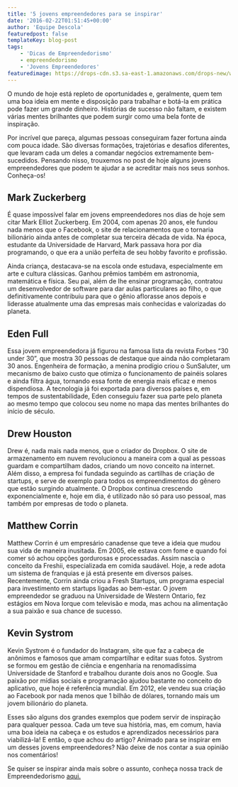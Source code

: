 ```yaml
---
title: '5 jovens empreendedores para se inspirar'
date: '2016-02-22T01:51:45+00:00'
author: 'Equipe Descola'
featuredpost: false
templateKey: blog-post
tags:
    - 'Dicas de Empreendedorismo'
    - empreendedorismo
    - 'Jovens Empreendedores'
featuredimage: https://drops-cdn.s3.sa-east-1.amazonaws.com/drops-new/wp-content/uploads/2016/02/22015145/INSPIRE-150x150.jpeg'
---
```

<div id="article_parsed">O mundo de hoje está repleto de oportunidades e, geralmente, quem tem uma boa ideia em mente e disposição para trabalhar e botá-la em prática pode fazer um grande dinheiro. Histórias de sucesso não faltam, e existem várias mentes brilhantes que podem surgir como uma bela fonte de inspiração.

Por incrível que pareça, algumas pessoas conseguiram fazer fortuna ainda com pouca idade. São diversas formações, trajetórias e desafios diferentes, que levaram cada um deles a comandar negócios extremamente bem-sucedidos. Pensando nisso, trouxemos no post de hoje alguns jovens empreendedores que podem te ajudar a se acreditar mais nos seus sonhos. Conheça-os!

Mark Zuckerberg
---------------

É quase impossível falar em jovens empreendedores nos dias de hoje sem citar Mark Elliot Zuckerberg. Em 2004, com apenas 20 anos, ele fundou nada menos que o Facebook, o site de relacionamentos que o tornaria bilionário ainda antes de completar sua terceira década de vida. Na época, estudante da Universidade de Harvard, Mark passava hora por dia programando, o que era a união perfeita de seu hobby favorito e profissão.

Ainda criança, destacava-se na escola onde estudava, especialmente em arte e cultura clássicas. Ganhou prêmios também em astronomia, matemática e física. Seu pai, além de lhe ensinar programação, contratou um desenvolvedor de software para dar aulas particulares ao filho, o que definitivamente contribuiu para que o gênio aflorasse anos depois e liderasse atualmente uma das empresas mais conhecidas e valorizadas do planeta.

Eden Full
---------

Essa jovem empreendedora já figurou na famosa lista da revista Forbes “30 under 30”, que mostra 30 pessoas de destaque que ainda não completaram 30 anos. Engenheira de formação, a menina prodígio criou o SunSaluter, um mecanismo de baixo custo que otimiza o funcionamento de painéis solares e ainda filtra água, tornando essa fonte de energia mais eficaz e menos dispendiosa. A tecnologia já foi exportada para diversos países e, em tempos de sustentabilidade, Eden conseguiu fazer sua parte pelo planeta ao mesmo tempo que colocou seu nome no mapa das mentes brilhantes do início de século.

Drew Houston
------------

Drew é, nada mais nada menos, que o criador do Dropbox. O site de armazenamento em nuvem revolucionou a maneira com a qual as pessoas guardam e compartilham dados, criando um novo conceito na internet. Além disso, a empresa foi fundada seguindo as cartilhas de criação de startups, e serve de exemplo para todos os empreendimentos do gênero que estão surgindo atualmente. O Dropbox continua crescendo exponencialmente e, hoje em dia, é utilizado não só para uso pessoal, mas também por empresas de todo o planeta.

Matthew Corrin
--------------

Matthew Corrin é um empresário canadense que teve a ideia que mudou sua vida de maneira inusitada. Em 2005, ele estava com fome e quando foi comer só achou opções gordurosas e processadas. Assim nascia o conceito da Freshii, especializada em comida saudável. Hoje, a rede adota um sistema de franquias e já está presente em diversos países. Recentemente, Corrin ainda criou a Fresh Startups, um programa especial para investimento em startups ligadas ao bem-estar. O jovem empreendedor se graduou na Universidade de Western Ontario, fez estágios em Nova Iorque com televisão e moda, mas achou na alimentação a sua paixão e sua chance de sucesso.

Kevin Systrom
-------------

Kevin Systrom é o fundador do Instagram, site que faz a cabeça de anônimos e famosos que amam compartilhar e editar suas fotos. Systrom se formou em gestão de ciência e engenharia na renomadíssima Universidade de Stanford e trabalhou durante dois anos no Google. Sua paixão por mídias sociais e programação ajudou bastante no conceito do aplicativo, que hoje é referência mundial. Em 2012, ele vendeu sua criação ao Facebook por nada menos que 1 bilhão de dólares, tornando mais um jovem bilionário do planeta.

Esses são alguns dos grandes exemplos que podem servir de inspiração para qualquer pessoa. Cada um teve sua história, mas, em comum, havia uma boa ideia na cabeça e os estudos e aprendizados necessários para viabilizá-la! E então, o que achou do artigo? Animado para se inspirar em um desses jovens empreendedores? Não deixe de nos contar a sua opinião nos comentários!

Se quiser se inspirar ainda mais sobre o assunto, conheça nossa track de Empreendedorismo [aqui.](http://descola.org/track/2/empreendedorismo)

</div>